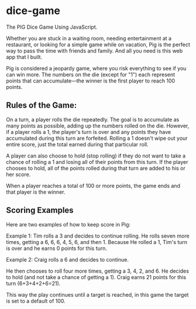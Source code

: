 # dice-game
The PIG Dice Game Using JavaScript.

Whether you are stuck in a waiting room, needing entertainment at a restaurant, or looking for a simple game while on vacation, Pig is the perfect way to pass the time with friends and family. And all you need is this web app that I built.

Pig is considered a jeopardy game, where you risk everything to see if you can win more. The numbers on the die (except for "1") each represent points that can accumulate—the winner is the first player to reach 100 points.

## Rules of the Game: 

On a turn, a player rolls the die repeatedly. The goal is to accumulate as many points as possible, adding up the numbers rolled on the die. However, if a player rolls a 1, the player's turn is over and any points they have accumulated during this turn are forfeited. Rolling a 1 doesn't wipe out your entire score, just the total earned during that particular roll.

A player can also choose to hold (stop rolling) if they do not want to take a chance of rolling a 1 and losing all of their points from this turn. If the player chooses to hold, all of the points rolled during that turn are added to his or her score.

When a player reaches a total of 100 or more points, the game ends and that player is the winner.

## Scoring Examples

Here are two examples of how to keep score in Pig: 

Example 1: Tim rolls a 3 and decides to continue rolling. He rolls seven more times, getting a 6, 6, 6, 4, 5, 6, and then 1. Because He rolled a 1, Tim's turn is over and he earns 0 points for this turn.

Example 2: Craig rolls a 6 and decides to continue.

He then chooses to roll four more times, getting a 3, 4, 2, and 6. He decides to hold (and not take a chance of getting a 1). Craig earns 21 points for this turn (6+3+4+2+6=21).

This way the play continues until a target is reached, in this game the target is set to a default of 100.